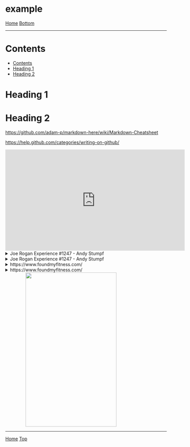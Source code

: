 <script src="https://www.youtube.com/iframe_api"></script>
<script type="text/javascript">
	window.YouTubeIframeAPIReadyCallbacks = [];
	window.YouTubePlayers = {};
	function onYouTubeIframeAPIReady() {
		window.YouTubeIframeAPIReadyCallbacks.forEach((fn) => fn());
	}
</script>
<link rel="stylesheet" href="https://use.fontawesome.com/releases/v5.7.2/css/all.css" integrity="sha384-fnmOCqbTlWIlj8LyTjo7mOUStjsKC4pOpQbqyi7RrhN7udi9RwhKkMHpvLbHG9Sr" crossorigin="anonymous">

<span id="header"></span>
# example

[<i class="fas fa-home"></i> Home](/example/docs/index.md)
<a href="#footer"><i class="fas fa-asterisk"></i> Bottom</a>

---

# Contents

* [Contents](#contents)
* [Heading 1](#heading-1)
* [Heading 2](#heading-2)

# Heading 1

# Heading 2

https://github.com/adam-p/markdown-here/wiki/Markdown-Cheatsheet

https://help.github.com/categories/writing-on-github/

<div align="center">
    <script type="text/javascript">
        window.YouTubeIframeAPIReadyCallbacks.push(() => {
            window.YouTubePlayers['241b47ec-5cba-4e2a-994e-afb594a4087a'] = new YT.Player('241b47ec-5cba-4e2a-994e-afb594a4087a');
        });
    </script>
    <iframe id="241b47ec-5cba-4e2a-994e-afb594a4087a" width="560" height="315" src="https://www.youtube.com/embed/bz1Masw5QDs?enablejsapi=1" frameborder="0" allow="accelerometer; autoplay; encrypted-media; gyroscope; picture-in-picture" allowfullscreen></iframe>
</div>
<details>
		<summary>Joe Rogan Experience #1247 - Andy Stumpf</summary>
		<blockquote cite="https://www.youtube.com/watch?v=bz1Masw5QDs" style="padding-top:2px;padding-bottom:2px;">
			<div align="center">
    <script type="text/javascript">
        window.YouTubeIframeAPIReadyCallbacks.push(() => {
            window.YouTubePlayers['7ce2d055-bc62-4c14-a2cd-46d5bbfcd1c1'] = new YT.Player('7ce2d055-bc62-4c14-a2cd-46d5bbfcd1c1');
        });
    </script>
    <iframe id="7ce2d055-bc62-4c14-a2cd-46d5bbfcd1c1" width="560" height="315" src="https://www.youtube.com/embed/bz1Masw5QDs?enablejsapi=1" frameborder="0" allow="accelerometer; autoplay; encrypted-media; gyroscope; picture-in-picture" allowfullscreen></iframe>
</div>
		</blockquote>
	</details>
<details>
		<summary>Joe Rogan Experience #1247 - Andy Stumpf</summary>
		<blockquote cite="https://www.youtube.com/watch?v=bz1Masw5QDs" style="padding-top:2px;padding-bottom:2px;">
			<div align="center">
    <script type="text/javascript">
        window.YouTubeIframeAPIReadyCallbacks.push(() => {
            window.YouTubePlayers['f116ac6c-1cb0-4bc7-a403-c6dd20773c64'] = new YT.Player('f116ac6c-1cb0-4bc7-a403-c6dd20773c64');
        });
    </script>
    <iframe id="f116ac6c-1cb0-4bc7-a403-c6dd20773c64" width="560" height="315" src="https://www.youtube.com/embed/bz1Masw5QDs?enablejsapi=1" frameborder="0" allow="accelerometer; autoplay; encrypted-media; gyroscope; picture-in-picture" allowfullscreen></iframe>
</div>
<table align="center">
    <tr>
        <th>Time</th>
        <th>Note</th>
    </tr>
    <tr>
        <td><button onclick="window.YouTubePlayers['f116ac6c-1cb0-4bc7-a403-c6dd20773c64'].seekTo(10)">0m10s</button> <a href="https://www.youtube.com/watch?v=bz1Masw5QDs&t=0m10s">Link</a></td>
        <td>a note</td>
    </tr>
    <tr>
        <td><button onclick="window.YouTubePlayers['f116ac6c-1cb0-4bc7-a403-c6dd20773c64'].seekTo(20)">0m20s</button> <a href="https://www.youtube.com/watch?v=bz1Masw5QDs&t=0m20s">Link</a></td>
        <td>another note</td>
    </tr>
    <tr>
        <td><button onclick="window.YouTubePlayers['f116ac6c-1cb0-4bc7-a403-c6dd20773c64'].seekTo(30)">0m30s</button> <a href="https://www.youtube.com/watch?v=bz1Masw5QDs&t=0m30s">Link</a></td>
        <td>yet another note</td>
    </tr>
</table>
		</blockquote>
	</details>

<details>
    <summary>https://www.foundmyfitness.com/</summary>
    <blockquote cite="https://www.foundmyfitness.com/" style="padding-top:2px;padding-bottom:2px;">
        <section>
            <img src="https://www.foundmyfitness.com/favicon.ico" width="16" height="16" alt="Site Icon">
            <i>www.foundmyfitness.com</i>
        </section>
        <section>
            <a href="https://www.foundmyfitness.com/">
                <b>FoundMyFitness</b>
            </a>
        </section>
        <section>
            Promoting strategies to increase healthspan, well-being, cognitive and physical performance through deeper understandings of nutrition, genetics, and cell biology.
        </section>
        <section>
            <img src="https://www.foundmyfitness.com/images/fmf-og-image.jpg" alt="Site Image">
        </section>
    </blockquote>
</details>

<details>
		<summary>https://www.foundmyfitness.com/</summary>
		<blockquote cite="https://www.foundmyfitness.com/" style="padding-top:2px;padding-bottom:2px;">
			<div align="center">
    <iframe width="852" height="315" src="https://www.foundmyfitness.com/" frameborder="0"></iframe>
</div>
		</blockquote>
	</details>

<img src="https://search.chow.com/thumbnail/640/0/www.chowstatic.com/assets/2014/12/10836_creamy_tomato_soup_original_3000_2.jpg" alt="" style="max-width: 640px;width: 75%;height: 480px;display: block;margin-left: auto;margin-right: auto;">


---
<span id="footer"></span>
[<i class="fas fa-home"></i> Home](/example/docs/index.md)
<a href="#header"><i class="fas fa-asterisk"></i> Top</a>
